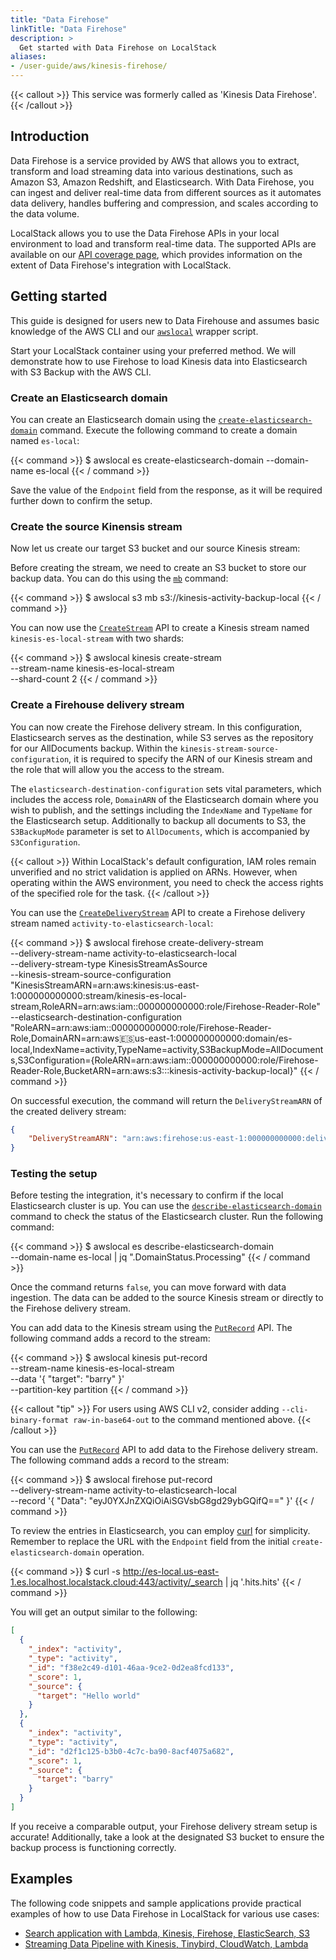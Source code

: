 ```yaml
---
title: "Data Firehose"
linkTitle: "Data Firehose"
description: >
  Get started with Data Firehose on LocalStack
aliases:
- /user-guide/aws/kinesis-firehose/
---
```


{{< callout >}}
This service was formerly called as 'Kinesis Data Firehose'.
{{< /callout >}}

## Introduction

Data Firehose is a service provided by AWS that allows you to extract, transform and load streaming data into various destinations, such as Amazon S3, Amazon Redshift, and Elasticsearch.
With Data Firehose, you can ingest and deliver real-time data from different sources as it automates data delivery, handles buffering and compression, and scales according to the data volume.

LocalStack allows you to use the Data Firehose APIs in your local environment to load and transform real-time data.
The supported APIs are available on our [API coverage page](https://docs.localstack.cloud/references/coverage/coverage_firehose/), which provides information on the extent of Data Firehose's integration with LocalStack.

## Getting started

This guide is designed for users new to Data Firehouse and assumes basic knowledge of the AWS CLI and our [`awslocal`](https://github.com/localstack/awscli-local) wrapper script.

Start your LocalStack container using your preferred method.
We will demonstrate how to use Firehose to load Kinesis data into Elasticsearch with S3 Backup with the AWS CLI.

### Create an Elasticsearch domain

You can create an Elasticsearch domain using the [`create-elasticsearch-domain`](https://docs.aws.amazon.com/cli/latest/reference/es/create-elasticsearch-domain.html) command.
Execute the following command to create a domain named `es-local`:

{{< command >}}
$ awslocal es create-elasticsearch-domain --domain-name es-local
{{< / command >}}

Save the value of the `Endpoint` field from the response, as it will be required further down to confirm the setup.

### Create the source Kinensis stream

Now let us create our target S3 bucket and our source Kinesis stream:

Before creating the stream, we need to create an S3 bucket to store our backup data.
You can do this using the [`mb`](https://docs.aws.amazon.com/cli/latest/reference/s3/mb.html) command:

{{< command >}}
$ awslocal s3 mb s3://kinesis-activity-backup-local
{{< / command >}}

You can now use the [`CreateStream`](https://docs.aws.amazon.com/kinesis/latest/APIReference/API_CreateStream.html) API to create a Kinesis stream named `kinesis-es-local-stream` with two shards:

{{< command >}}
$ awslocal kinesis create-stream \
  --stream-name kinesis-es-local-stream \
  --shard-count 2
{{< / command >}}

### Create a Firehouse delivery stream

You can now create the Firehose delivery stream.
In this configuration, Elasticsearch serves as the destination, while S3 serves as the repository for our AllDocuments backup.
Within the `kinesis-stream-source-configuration`, it is required to specify the ARN of our Kinesis stream and the role that will allow you the access to the stream.

The `elasticsearch-destination-configuration` sets vital parameters, which includes the access role, `DomainARN` of the Elasticsearch domain where you wish to publish, and the settings including the `IndexName` and `TypeName` for the Elasticsearch setup.
Additionally to backup all documents to S3, the `S3BackupMode` parameter is set to `AllDocuments`, which is accompanied by `S3Configuration`.

{{< callout >}}
Within LocalStack's default configuration, IAM roles remain unverified and no strict validation is applied on ARNs.
However, when operating within the AWS environment, you need to check the access rights of the specified role for the task.
{{< /callout >}}

You can use the [`CreateDeliveryStream`](https://docs.aws.amazon.com/firehose/latest/APIReference/API_CreateDeliveryStream.html) API to create a Firehose delivery stream named `activity-to-elasticsearch-local`:

{{< command >}}
$ awslocal firehose create-delivery-stream \
  --delivery-stream-name activity-to-elasticsearch-local \
  --delivery-stream-type KinesisStreamAsSource \
  --kinesis-stream-source-configuration "KinesisStreamARN=arn:aws:kinesis:us-east-1:000000000000:stream/kinesis-es-local-stream,RoleARN=arn:aws:iam::000000000000:role/Firehose-Reader-Role" \
  --elasticsearch-destination-configuration "RoleARN=arn:aws:iam::000000000000:role/Firehose-Reader-Role,DomainARN=arn:aws:es:us-east-1:000000000000:domain/es-local,IndexName=activity,TypeName=activity,S3BackupMode=AllDocuments,S3Configuration={RoleARN=arn:aws:iam::000000000000:role/Firehose-Reader-Role,BucketARN=arn:aws:s3:::kinesis-activity-backup-local}"
{{< / command >}}

On successful execution, the command will return the `DeliveryStreamARN` of the created delivery stream:

```json
{
    "DeliveryStreamARN": "arn:aws:firehose:us-east-1:000000000000:deliverystream/activity-to-elasticsearch-local"
}
```

### Testing the setup

Before testing the integration, it's necessary to confirm if the local Elasticsearch cluster is up.
You can use the [`describe-elasticsearch-domain`](https://docs.aws.amazon.com/cli/latest/reference/es/describe-elasticsearch-domain.html) command to check the status of the Elasticsearch cluster.
Run the following command:

{{< command >}}
$ awslocal es describe-elasticsearch-domain \
  --domain-name es-local | jq ".DomainStatus.Processing"
{{< / command >}}

Once the command returns `false`, you can move forward with data ingestion.
The data can be added to the source Kinesis stream or directly to the Firehose delivery stream.

You can add data to the Kinesis stream using the [`PutRecord`](https://docs.aws.amazon.com/kinesis/latest/APIReference/API_PutRecord.html) API.
The following command adds a record to the stream:

{{< command >}}
$ awslocal kinesis put-record \
  --stream-name kinesis-es-local-stream \
  --data '{ "target": "barry" }' \
  --partition-key partition
{{< / command >}}

{{< callout "tip" >}}
For users using AWS CLI v2, consider adding `--cli-binary-format raw-in-base64-out` to the command mentioned above.
{{< /callout >}}

You can use the [`PutRecord`](https://docs.aws.amazon.com/firehose/latest/APIReference/API_PutRecord.html) API to add data to the Firehose delivery stream.
The following command adds a record to the stream:

{{< command >}}
$ awslocal firehose put-record \
  --delivery-stream-name activity-to-elasticsearch-local \
  --record '{ "Data": "eyJ0YXJnZXQiOiAiSGVsbG8gd29ybGQifQ==" }'
{{< / command >}}

To review the entries in Elasticsearch, you can employ [curl](https://curl.se/) for simplicity.
Remember to replace the URL with the `Endpoint` field from the initial `create-elasticsearch-domain` operation.

{{< command >}}
$ curl -s http://es-local.us-east-1.es.localhost.localstack.cloud:443/activity/_search | jq '.hits.hits'
{{< / command >}}

You will get an output similar to the following:

```json
[
  {
    "_index": "activity",
    "_type": "activity",
    "_id": "f38e2c49-d101-46aa-9ce2-0d2ea8fcd133",
    "_score": 1,
    "_source": {
      "target": "Hello world"
    }
  },
  {
    "_index": "activity",
    "_type": "activity",
    "_id": "d2f1c125-b3b0-4c7c-ba90-8acf4075a682",
    "_score": 1,
    "_source": {
      "target": "barry"
    }
  }
]
```

If you receive a comparable output, your Firehose delivery stream setup is accurate!
Additionally, take a look at the designated S3 bucket to ensure the backup process is functioning correctly.

## Examples

The following code snippets and sample applications provide practical examples of how to use Data Firehose in LocalStack for various use cases:

- [Search application with Lambda, Kinesis, Firehose, ElasticSearch, S3](https://github.com/localstack/sample-fuzzy-movie-search-lambda-kinesis-elasticsearch)
- [Streaming Data Pipeline with Kinesis, Tinybird, CloudWatch, Lambda](https://github.com/localstack/serverless-streaming-data-pipeline)
